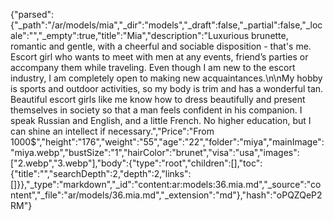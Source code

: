 {"parsed":{"_path":"/ar/models/mia","_dir":"models","_draft":false,"_partial":false,"_locale":"","_empty":true,"title":"Mia","description":"Luxurious brunette, romantic and gentle, with a cheerful and sociable disposition - that's me. Escort girl who wants to meet with men at any events, friend’s parties or accompany them while traveling. Even though I am new to the escort industry, I am completely open to making new acquaintances.\n\nMy hobby is sports and outdoor activities, so my body is trim and has a wonderful tan. Beautiful escort girls like me know how to dress beautifully and present themselves in society so that a man feels confident in his companion. I speak Russian and English, and a little French. No higher education, but I can shine an intellect if necessary.","Price":"From 1000$","height":"176","weight":"55","age":"22","folder":"miya","mainImage":"miya.webp","bustSize":"1","hairColor":"brunet","visa":"usa","images":["2.webp","3.webp"],"body":{"type":"root","children":[],"toc":{"title":"","searchDepth":2,"depth":2,"links":[]}},"_type":"markdown","_id":"content:ar:models:36.mia.md","_source":"content","_file":"ar/models/36.mia.md","_extension":"md"},"hash":"oPQZQeP2RM"}